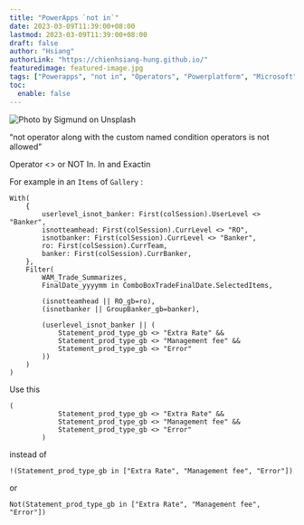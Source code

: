 ```yaml
---
title: "PowerApps `not in`"
date: 2023-03-09T11:39:00+08:00
lastmod: 2023-03-09T11:39:00+08:00
draft: false
author: "Hsiang"
authorLink: "https://chienhsiang-hung.github.io/"
featuredimage: featured-image.jpg
tags: ["Powerapps", "not in", "Operators", "Powerplatform", "Microsoft"]
toc:
  enable: false
---
```

![Photo by Sigmund on Unsplash](https://miro.medium.com/v2/resize:fit:700/0*KtRj-F_dd2-whbep "Photo by Sigmund on Unsplash")

“not operator along with the custom named condition operators is not allowed”

Operator <> or NOT In. In and Exactin

For example in an  `Items`  of  `Gallery`  :
```
With(  
    {  
        userlevel_isnot_banker: First(colSession).UserLevel <> "Banker",  
        isnotteamhead: First(colSession).CurrLevel <> "RO",  
        isnotbanker: First(colSession).CurrLevel <> "Banker",  
        ro: First(colSession).CurrTeam,  
        banker: First(colSession).CurrBanker,  
    },  
    Filter(  
        WAM_Trade_Summarizes,  
        FinalDate_yyyymm in ComboBoxTradeFinalDate.SelectedItems,  
  
        (isnotteamhead || RO_gb=ro),  
        (isnotbanker || GroupBanker_gb=banker),  
  
        (userlevel_isnot_banker || (  
            Statement_prod_type_gb <> "Extra Rate" &&  
            Statement_prod_type_gb <> "Management fee" &&  
            Statement_prod_type_gb <> "Error"  
        ))  
    )  
)
```
Use this
```
(  
            Statement_prod_type_gb <> "Extra Rate" &&  
            Statement_prod_type_gb <> "Management fee" &&  
            Statement_prod_type_gb <> "Error"  
        )
```
instead of
```
!(Statement_prod_type_gb in ["Extra Rate", "Management fee", "Error"])
```
or
```
Not(Statement_prod_type_gb in ["Extra Rate", "Management fee", "Error"])
```
